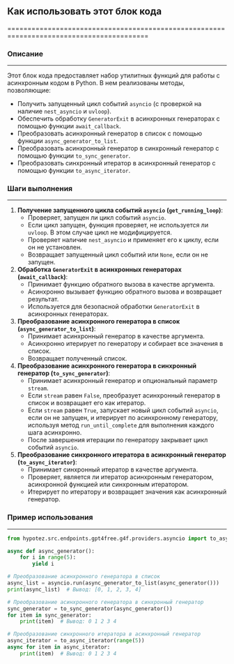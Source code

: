 ## Как использовать этот блок кода
=========================================================================================

### Описание
-------------------------
Этот блок кода предоставляет набор утилитных функций для работы с асинхронным кодом в Python. В нем реализованы методы, позволяющие:
- Получить запущенный цикл событий `asyncio` (с проверкой на наличие `nest_asyncio` и `uvloop`).
- Обеспечить обработку `GeneratorExit` в асинхронных генераторах с помощью функции `await_callback`.
- Преобразовать асинхронный генератор в список с помощью функции `async_generator_to_list`.
- Преобразовать асинхронный генератор в синхронный генератор с помощью функции `to_sync_generator`.
- Преобразовать синхронный итератор в асинхронный генератор с помощью функции `to_async_iterator`.

### Шаги выполнения
-------------------------
1. **Получение запущенного цикла событий `asyncio` (`get_running_loop`)**:
    - Проверяет, запущен ли цикл событий `asyncio`.
    - Если цикл запущен, функция проверяет, не используется ли `uvloop`. В этом случае цикл не модифицируется.
    - Проверяет наличие `nest_asyncio` и применяет его к циклу, если он не установлен.
    - Возвращает запущенный цикл событий или `None`, если он не запущен.
2. **Обработка `GeneratorExit` в асинхронных генераторах (`await_callback`)**:
    - Принимает функцию обратного вызова в качестве аргумента.
    - Асинхронно вызывает функцию обратного вызова и возвращает результат.
    - Используется для безопасной обработки `GeneratorExit` в асинхронных генераторах.
3. **Преобразование асинхронного генератора в список (`async_generator_to_list`)**:
    - Принимает асинхронный генератор в качестве аргумента.
    - Асинхронно итерирует по генератору и собирает все значения в список.
    - Возвращает полученный список.
4. **Преобразование асинхронного генератора в синхронный генератор (`to_sync_generator`)**:
    - Принимает асинхронный генератор и опциональный параметр `stream`.
    - Если `stream` равен `False`, преобразует асинхронный генератор в список и возвращает его как итератор.
    - Если `stream` равен `True`, запускает новый цикл событий `asyncio`, если он не запущен, и итерирует по асинхронному генератору, используя метод `run_until_complete` для выполнения каждого шага асинхронно.
    - После завершения итерации по генератору закрывает цикл событий `asyncio`.
5. **Преобразование синхронного итератора в асинхронный генератор (`to_async_iterator`)**:
    - Принимает синхронный итератор в качестве аргумента.
    - Проверяет, является ли итератор асинхронным генератором, асинхронной функцией или синхронным итератором.
    - Итерирует по итератору и возвращает значения как асинхронный генератор.

### Пример использования
-------------------------

```python
from hypotez.src.endpoints.gpt4free.g4f.providers.asyncio import to_async_iterator, to_sync_generator

async def async_generator():
    for i in range(5):
        yield i

# Преобразование асинхронного генератора в список
async_list = asyncio.run(async_generator_to_list(async_generator()))
print(async_list)  # Вывод: [0, 1, 2, 3, 4]

# Преобразование асинхронного генератора в синхронный генератор
sync_generator = to_sync_generator(async_generator())
for item in sync_generator:
    print(item)  # Вывод: 0 1 2 3 4

# Преобразование синхронного итератора в асинхронный генератор
async_iterator = to_async_iterator(range(5))
async for item in async_iterator:
    print(item)  # Вывод: 0 1 2 3 4
```